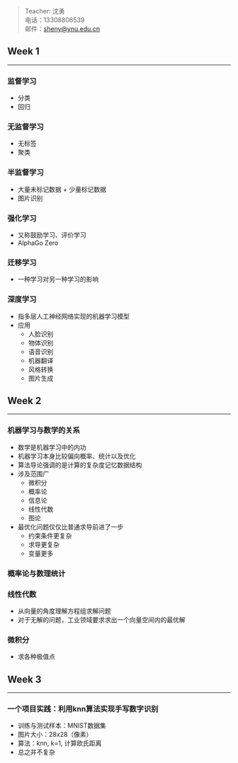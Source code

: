 > Teacher: 沈勇  
> 电话：13308806539  
> 邮件：sheny@ynu.edu.cn

## Week 1
---
### 监督学习
- 分类
- 回归

### 无监督学习
- 无标签
- 聚类

### 半监督学习
- 大量未标记数据 + 少量标记数据
- 图片识别

### 强化学习
- 又称鼓励学习、评价学习
- AlphaGo Zero

### 迁移学习
- 一种学习对另一种学习的影响

### 深度学习
- 指多层人工神经网络实现的机器学习模型
- 应用
  - 人脸识别
  - 物体识别
  - 语音识别
  - 机器翻译
  - 风格转换
  - 图片生成

## Week 2
---
### 机器学习与数学的关系
- 数学是机器学习中的内功
- 机器学习本身比较偏向概率、统计以及优化
- 算法导论强调的是计算的复杂度记忆数据结构
- 涉及范围广
  - 微积分
  - 概率论
  - 信息论
  - 线性代数
  - 图论
- 最优化问题仅仅比普通求导前进了一步
  - 约束条件更复杂
  - 求导更复杂
  - 变量更多


### 概率论与数理统计

### 线性代数
- 从向量的角度理解方程组求解问题
- 对于无解的问题，工业领域要求求出一个向量空间内的最优解

### 微积分
- 求各种极值点

## Week 3
---
### 一个项目实践：利用knn算法实现手写数字识别
- 训练与测试样本：MNIST数据集
- 图片大小：28x28（像素）
- 算法：knn, k=1, 计算欧氏距离
- 总之并不复杂


